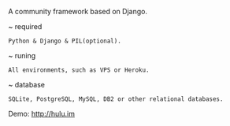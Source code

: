 A community framework based on Django.

~   required

    Python & Django & PIL(optional).

~   runing

    All environments, such as VPS or Heroku.

~   database

    SQLite, PostgreSQL, MySQL, DB2 or other relational databases.

Demo:
    http://hulu.im

